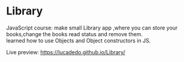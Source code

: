 # Library
JavaScript course: make small Library app ,where you can store your books,change the books read status and remove them.
<br>
learned how to use Objects and Object constructors in JS.


Live preview: https://lucadedo.github.io/Library/
